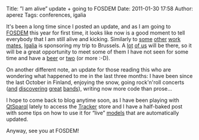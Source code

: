 Title: ”I am alive” update + going to FOSDEM
Date: 2011-01-30 17:58
Author: aperez
Tags: conferences, igalia

It's been a long time since I posted an update, and as I am going to
[FOSDEM][] this year for first time, it looks like now is a good moment
to tell everybody that I am still alive and kicking. Similarly to
[some][] [other][] [work][] [mates][], [Igalia][] is sponsoring my trip
to Brussels. A [lot][] [of us][] will be there, so it will be a great
opportunity to meet some of them I have not seen for some time and have
a [beer][] or [two][] (or more :-D).

On another different note, an update for those reading this who are
wondering what happened to me in the last three months: I have been
since the last October in Finland, enjoying the snow, going rock'n'roll
concerts ([and][] [discovering][] [great][] [bands][]), writing now more
code than prose...

I hope to come back to blog anytime soon, as I have been playing with
[QtSparql][] lately to access the [Tracker][] store and I have a
half-baked post with some tips on how to use it for “live” [models][]
that are automatically updated.

Anyway, see you at FOSDEM!

  [FOSDEM]: http://www.fosdem.org
  [some]: http://www.joaquimrocha.com/2011/01/30/fosdem-2011-and-gnome-foundation/
  [other]: http://blogs.free-social.net/elima/2011/01/27/fosdem-yes-me-too/
  [work]: https://guij.emont.org/blog
  [mates]: http://blogs.igalia.com/mario/2011/01/22/some-updates-on-frogr-0-4-and-myself/
  [Igalia]: http://www.igalia.com
  [lot]: http://www.gnome.org/~csaavedra/news-2011-01.html#D19
  [of us]: http://simonpena.com/
  [beer]: http://fosdem.org/2011/beerevent
  [two]: http://blogs.gnome.org/ovitters/2011/01/17/fosdem-2011-smoke-free-gnome-event-on-sat-evening/
  [and]: http://www.stalingradcowgirls.com/
  [discovering]: http://nakedonline.net
  [great]: http://sistersin.com
  [bands]: http://www.bullet.nu
  [QtSparql]: http://maemo.gitorious.org/maemo-af/qsparql
  [Tracker]: http://live.gnome.org/Tracker
  [models]: http://doc.qt.nokia.com/4.7/qabstractitemmodel.html

